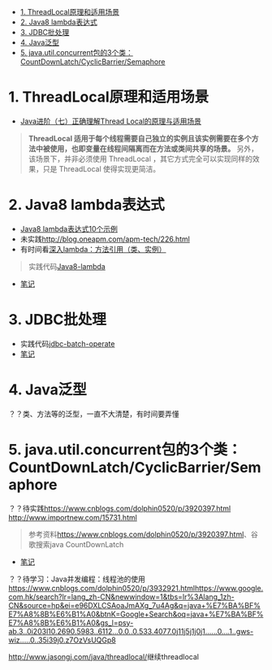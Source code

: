 <!-- TOC -->

- [1. ThreadLocal原理和适用场景](#1-threadlocal原理和适用场景)
- [2. Java8 lambda表达式](#2-java8-lambda表达式)
- [3. JDBC批处理](#3-jdbc批处理)
- [4. Java泛型](#4-java泛型)
- [5. java.util.concurrent包的3个类：CountDownLatch/CyclicBarrier/Semaphore](#5-javautilconcurrent包的3个类countdownlatchcyclicbarriersemaphore)

<!-- /TOC -->
# 1. ThreadLocal原理和适用场景
- [Java进阶（七）正确理解Thread Local的原理与适用场景](http://www.jasongj.com/java/threadlocal/)

>**ThreadLocal 适用于每个线程需要自己独立的实例且该实例需要在多个方法中被使用，也即变量在线程间隔离而在方法或类间共享的场景。**
另外，该场景下，并非必须使用 ThreadLocal ，其它方式完全可以实现同样的效果，只是 ThreadLocal 使得实现更简洁。
# 2. Java8 lambda表达式
- [Java8 lambda表达式10个示例](http://www.importnew.com/16436.html)
- 未实践<http://blog.oneapm.com/apm-tech/226.html>
- 有时间看[深入lambda：方法引用（类、实例）](https://www.cnblogs.com/figure9/p/java-8-lambdas-insideout-language-features.html)

> 实践代码[Java8-lambda](code/Java8-lambda)
- [笔记](code\Java8-lambda\note.md)

# 3. JDBC批处理
- 实践代码[jdbc-batch-operate](code/jdbc-batch-operate)
- [笔记](code/jdbc-batch-operate/note.md)

# 4. Java泛型
？？类、方法等的泛型，一直不大清楚，有时间要弄懂

# 5. java.util.concurrent包的3个类：CountDownLatch/CyclicBarrier/Semaphore
？？待实践<https://www.cnblogs.com/dolphin0520/p/3920397.html>
<http://www.importnew.com/15731.html>
> 参考资料<https://www.cnblogs.com/dolphin0520/p/3920397.html>、谷歌搜索java CountDownLatch

- [笔记](code/concurrent/note.md)





？？待学习：Java并发编程：线程池的使用<https://www.cnblogs.com/dolphin0520/p/3932921.html><https://www.google.com.hk/search?lr=lang_zh-CN&newwindow=1&tbs=lr%3Alang_1zh-CN&source=hp&ei=e96DXLCSAoaJmAXg_7u4Ag&q=java+%E7%BA%BF%E7%A8%8B%E6%B1%A0&btnK=Google+Search&oq=java+%E7%BA%BF%E7%A8%8B%E6%B1%A0&gs_l=psy-ab.3..0i203l10.2690.5983..6112...0.0..0.533.4077.0j11j5j1j0j1......0....1..gws-wiz.....0..35i39j0.z7OzVsUQGp8>

<http://www.jasongj.com/java/threadlocal/>继续threadlocal

